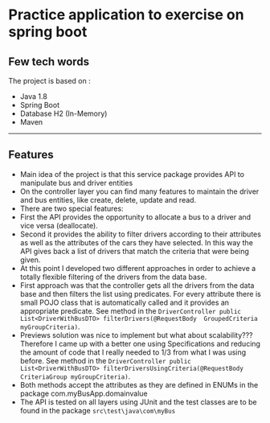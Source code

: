 # Practice application to exercise on spring boot 

## Few tech words

The project is based on :

* Java 1.8
* Spring Boot
* Database H2 (In-Memory)
* Maven

---

## Features

* Main idea of the project is that this service package provides API to manipulate bus and driver entities
* On the controller layer you can find many features to maintain the driver and bus entities, like create, delete, update and read.
* There are two special features: 
* First the API provides the opportunity to allocate a bus to a driver and vice versa (deallocate).
* Second it provides the ability to filter drivers according to their attributes as well as the attributes of the cars they have selected. In this way the API gives back a list of drivers that match the criteria that were being given.
* At this point I developed two different approaches in order to achieve a totally flexible filtering of the drivers from the data base.
* First approach was that the controller gets all the drivers from the data base and then filters the list using predicates. For every attribute there is small POJO class that is automatically called and it provides an appropriate predicate. See method in the `DriverController public List<DriverWithBusDTO> filterDrivers(@RequestBody  GroupedCriteria myGroupCriteria)`.
* Previews solution was nice to implement but what about scalability??? Therefore I came up with a better one using Specifications and reducing the amount of code that I really needed to 1/3 from what I was using before. See method in the `DriverController public List<DriverWithBusDTO> filterDriversUsingCriteria(@RequestBody  CriteriaGroup myGroupCriteria)`.
* Both methods accept the attributes as they are defined in ENUMs in the package com.myBusApp.domainvalue
* The API is tested on all layers using JUnit and the test classes are to be found in the package `src\test\java\com\myBus`
